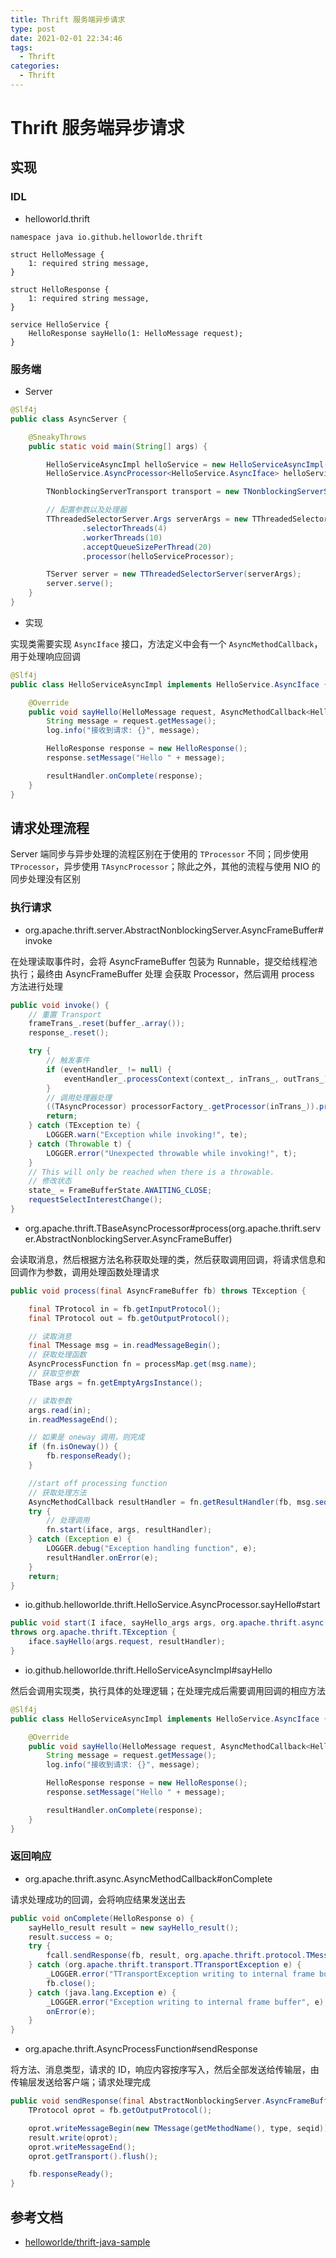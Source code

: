```yaml
---
title: Thrift 服务端异步请求
type: post
date: 2021-02-01 22:34:46
tags:
  - Thrift
categories:
  - Thrift
---
```


# Thrift 服务端异步请求

## 实现

### IDL

- helloworld.thrift

```thrift
namespace java io.github.helloworlde.thrift

struct HelloMessage {
    1: required string message,
}

struct HelloResponse {
    1: required string message,
}

service HelloService {
    HelloResponse sayHello(1: HelloMessage request);
}
```

### 服务端

- Server

```java
@Slf4j
public class AsyncServer {

    @SneakyThrows
    public static void main(String[] args) {

        HelloServiceAsyncImpl helloService = new HelloServiceAsyncImpl();
        HelloService.AsyncProcessor<HelloService.AsyncIface> helloServiceProcessor = new HelloService.AsyncProcessor<>(helloService);

        TNonblockingServerTransport transport = new TNonblockingServerSocket(9090);

        // 配置参数以及处理器
        TThreadedSelectorServer.Args serverArgs = new TThreadedSelectorServer.Args(transport)
                .selectorThreads(4)
                .workerThreads(10)
                .acceptQueueSizePerThread(20)
                .processor(helloServiceProcessor);

        TServer server = new TThreadedSelectorServer(serverArgs);
        server.serve();
    }
}
```

- 实现

实现类需要实现 `AsyncIface` 接口，方法定义中会有一个 `AsyncMethodCallback`，用于处理响应回调

```java
@Slf4j
public class HelloServiceAsyncImpl implements HelloService.AsyncIface {

    @Override
    public void sayHello(HelloMessage request, AsyncMethodCallback<HelloResponse> resultHandler) throws TException {
        String message = request.getMessage();
        log.info("接收到请求: {}", message);

        HelloResponse response = new HelloResponse();
        response.setMessage("Hello " + message);

        resultHandler.onComplete(response);
    }
}
```

## 请求处理流程

Server 端同步与异步处理的流程区别在于使用的 `TProcessor` 不同；同步使用 `TProcessor`，异步使用 `TAsyncProcessor`；除此之外，其他的流程与使用 NIO 的同步处理没有区别

### 执行请求

- org.apache.thrift.server.AbstractNonblockingServer.AsyncFrameBuffer#invoke

在处理读取事件时，会将 AsyncFrameBuffer 包装为 Runnable，提交给线程池执行；最终由 AsyncFrameBuffer 处理
会获取 Processor，然后调用 process 方法进行处理

```java
public void invoke() {
    // 重置 Transport
    frameTrans_.reset(buffer_.array());
    response_.reset();

    try {
        // 触发事件
        if (eventHandler_ != null) {
            eventHandler_.processContext(context_, inTrans_, outTrans_);
        }
        // 调用处理器处理
        ((TAsyncProcessor) processorFactory_.getProcessor(inTrans_)).process(this);
        return;
    } catch (TException te) {
        LOGGER.warn("Exception while invoking!", te);
    } catch (Throwable t) {
        LOGGER.error("Unexpected throwable while invoking!", t);
    }
    // This will only be reached when there is a throwable.
    // 修改状态
    state_ = FrameBufferState.AWAITING_CLOSE;
    requestSelectInterestChange();
}
```

- org.apache.thrift.TBaseAsyncProcessor#process(org.apache.thrift.server.AbstractNonblockingServer.AsyncFrameBuffer)

会读取消息，然后根据方法名称获取处理的类，然后获取调用回调，将请求信息和回调作为参数，调用处理函数处理请求

```java
public void process(final AsyncFrameBuffer fb) throws TException {

    final TProtocol in = fb.getInputProtocol();
    final TProtocol out = fb.getOutputProtocol();

    // 读取消息
    final TMessage msg = in.readMessageBegin();
    // 获取处理函数
    AsyncProcessFunction fn = processMap.get(msg.name);
    // 获取空参数
    TBase args = fn.getEmptyArgsInstance();

    // 读取参数
    args.read(in);
    in.readMessageEnd();

    // 如果是 oneway 调用，则完成
    if (fn.isOneway()) {
        fb.responseReady();
    }

    //start off processing function
    // 获取处理方法
    AsyncMethodCallback resultHandler = fn.getResultHandler(fb, msg.seqid);
    try {
        // 处理调用
        fn.start(iface, args, resultHandler);
    } catch (Exception e) {
        LOGGER.debug("Exception handling function", e);
        resultHandler.onError(e);
    }
    return;
}
```

- io.github.helloworlde.thrift.HelloService.AsyncProcessor.sayHello#start

```java
public void start(I iface, sayHello_args args, org.apache.thrift.async.AsyncMethodCallback<HelloResponse> resultHandler)
throws org.apache.thrift.TException {
    iface.sayHello(args.request, resultHandler);
}
```

- io.github.helloworlde.thrift.HelloServiceAsyncImpl#sayHello

然后会调用实现类，执行具体的处理逻辑；在处理完成后需要调用回调的相应方法

```java
@Slf4j
public class HelloServiceAsyncImpl implements HelloService.AsyncIface {

    @Override
    public void sayHello(HelloMessage request, AsyncMethodCallback<HelloResponse> resultHandler) throws TException {
        String message = request.getMessage();
        log.info("接收到请求: {}", message);

        HelloResponse response = new HelloResponse();
        response.setMessage("Hello " + message);

        resultHandler.onComplete(response);
    }
}
```

### 返回响应

- org.apache.thrift.async.AsyncMethodCallback#onComplete

请求处理成功的回调，会将响应结果发送出去

```java
public void onComplete(HelloResponse o) {
    sayHello_result result = new sayHello_result();
    result.success = o;
    try {
        fcall.sendResponse(fb, result, org.apache.thrift.protocol.TMessageType.REPLY, seqid);
    } catch (org.apache.thrift.transport.TTransportException e) {
        _LOGGER.error("TTransportException writing to internal frame buffer", e);
        fb.close();
    } catch (java.lang.Exception e) {
        _LOGGER.error("Exception writing to internal frame buffer", e);
        onError(e);
    }
}
```

- org.apache.thrift.AsyncProcessFunction#sendResponse

将方法、消息类型，请求的 ID，响应内容按序写入，然后全部发送给传输层，由传输层发送给客户端；请求处理完成

```java
public void sendResponse(final AbstractNonblockingServer.AsyncFrameBuffer fb, final TSerializable result, final byte type, final int seqid) throws TException {
    TProtocol oprot = fb.getOutputProtocol();

    oprot.writeMessageBegin(new TMessage(getMethodName(), type, seqid));
    result.write(oprot);
    oprot.writeMessageEnd();
    oprot.getTransport().flush();

    fb.responseReady();
}
```

## 参考文档

- [helloworlde/thrift-java-sample](https://github.com/helloworlde/thrift-java-sample)
